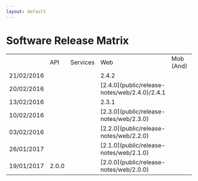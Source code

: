 ```yaml
---
layout: default
---
```


# [](#header-1)Software Release Matrix

<table>
  <tr>
    <td></td>
    <td>API</td>
    <td>Services</td>
    <td>Web</td>
    <td>Mob (And)</td>
    <td>Mob (iOS)</td>
  </tr>
  <tr>
    <td>21/02/2016</td>
    <td></td>
    <td></td>
    <td>2.4.2</td>
    <td></td>
    <td></td>
  </tr>
  <tr>
    <td>20/02/2016</td>
    <td></td>
    <td></td>
    <td>[2.4.0](public/release-notes/web/2.4.0)/2.4.1</td>
    <td></td>
    <td></td>
  </tr>
  <tr>
    <td>13/02/2016</td>
    <td></td>
    <td></td>
    <td>2.3.1</td>
    <td></td>
    <td></td>
  </tr>
  <tr>
    <td>10/02/2016</td>
    <td></td>
    <td></td>
    <td>[2.3.0](public/release-notes/web/2.3.0)</td>
    <td></td>
    <td></td>
  </tr>
  <tr>
    <td>03/02/2016</td>
    <td></td>
    <td></td>
    <td>[2.2.0](public/release-notes/web/2.2.0)</td>
    <td></td>
    <td></td>
  </tr>
  <tr>
    <td>26/01/2017</td>
    <td></td>
    <td></td>
    <td>[2.1.0](public/release-notes/web/2.1.0)</td>
    <td></td>
    <td></td>
  </tr>
  <tr>
    <td>19/01/2017</td>
    <td>2.0.0</td>
    <td></td>
    <td>[2.0.0](public/release-notes/web/2.0.0)</td>
    <td></td>
    <td></td>
  </tr>
</table>

